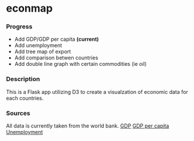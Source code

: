 # econmap

### Progress
- Add GDP/GDP per capita **(current)**
- Add unemployment
- Add tree map of export
- Add comparison betwen countries
- Add double line graph with certain commodities (ie oil)

### Description
This is a Flask app utilizing D3 to create a visualzation of economic data for each countries.

### Sources
All data is currently taken from the world bank.
[GDP](https://data.worldbank.org/indicator/NY.GDP.MKTP.CD) 
[GDP per capita](https://data.worldbank.org/indicator/NY.GDP.PCAP.CD)  
[Unemployment](https://data.worldbank.org/indicator/SL.UEM.TOTL.NE.ZS?view=chart)  

